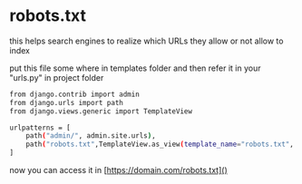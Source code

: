 # robots.txt

this helps search engines to realize which URLs they allow or not allow to index

put this file some where in templates folder and then refer it in your "urls.py" in project folder 

```bash
from django.contrib import admin
from django.urls import path
from django.views.generic import TemplateView

urlpatterns = [
    path("admin/", admin.site.urls),
    path("robots.txt",TemplateView.as_view(template_name="robots.txt", content_type="text/plain")),
]
```

now you can access it in [https://domain.com/robots.txt]()
